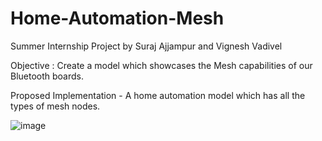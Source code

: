 # Home-Automation-Mesh
Summer Internship Project by Suraj Ajjampur and Vignesh Vadivel

Objective : Create a model which showcases the Mesh capabilities of our Bluetooth boards.

Proposed Implementation - A home automation model which has all the types of mesh nodes. 


![image](https://github.com/Suraj-Ajjampur/Home-Automation-Mesh/assets/134313353/9804760f-f902-490e-91cf-0224415bbd19)
